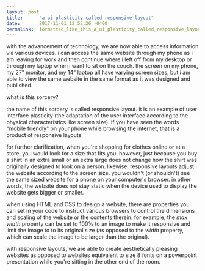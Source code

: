 ```yaml
---
layout: post
title:      "a ui plasticity called responsive layout"
date:       2017-11-01 12:52:26 -0400
permalink:  formatted_like_this_a_ui_plasticity_called_responsive_layout
---
```



with the advancement of technology, we are now able to access information via various devices. i can access the same website through my phone as i am leaving for work and then continue where i left off from my desktop or through my laptop when i want to sit on the couch. the screen on my phone, my 27" monitor, and my 14" laptop all have varying screen sizes, but i am able to view the same website in the same format as it was designed and published.

what is this sorcery?

the name of this sorcery is called responsive layout. it is an example of user interface plasticity (the adaptation of the user interface according to the physical characteristics like screen size). if you have seen the words "mobile friendly" on your phone while browsing the internet, that is a product of responsive layouts.

for further clarification, when you're shopping for clothes online or at a store, you would look for a size that fits you. however, just because you buy a shirt in an extra small or an extra large does not change how the shirt was originally designed to look on a person. likewise, responsive layouts adjust the website according to the screen size. you wouldn't (or shouldn't) see the same sized website for a phone on your computer's browser. in other words, the website does not stay static when the device used to display the website gets bigger or smaller.

when using HTML and CSS to design a website, there are properties you can set in your code to instruct various browsers to control the dimensions and scaling of the website or the contents therein. for example, the *max width* property can be set to 100% to an image to make it responsive and limit the image to to its original size (as opposed to the *width* property, which can scale the image to be larger than the original).

with responsive layouts, we are able to create aesthetically pleasing websites as opposed to websites equivalent to size 8 fonts on a powerpoint presentation while you're sitting in the other end of the room.
